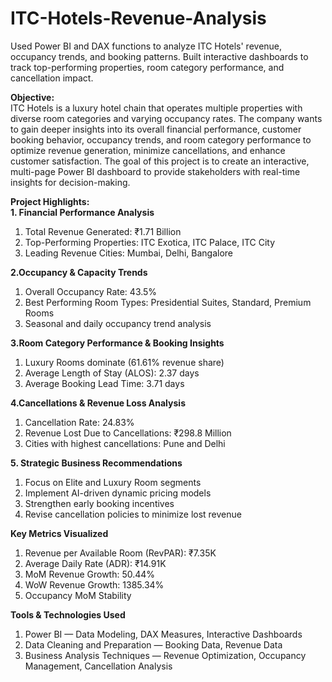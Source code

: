 # ITC-Hotels-Revenue-Analysis
Used Power BI and DAX functions to analyze ITC Hotels' revenue, occupancy trends, and booking patterns. Built interactive dashboards to track top-performing properties, room category performance, and cancellation impact.

**Objective:**  
ITC Hotels is a luxury hotel chain that operates multiple properties with diverse room categories and varying occupancy rates. The company wants to gain deeper insights into its overall financial performance, customer booking behavior, occupancy trends, and room category performance to optimize revenue generation, minimize cancellations, and enhance customer satisfaction. The goal of this project is to create an interactive, multi-page Power BI dashboard to provide stakeholders with real-time insights for decision-making.

**Project Highlights:**  
**1. Financial Performance Analysis**
1. Total Revenue Generated: ₹1.71 Billion
2. Top-Performing Properties: ITC Exotica, ITC Palace, ITC City
3. Leading Revenue Cities: Mumbai, Delhi, Bangalore

**2.Occupancy & Capacity Trends**
1. Overall Occupancy Rate: 43.5%
2. Best Performing Room Types: Presidential Suites, Standard, Premium Rooms
3. Seasonal and daily occupancy trend analysis

**3.Room Category Performance & Booking Insights**
1. Luxury Rooms dominate (61.61% revenue share)
2. Average Length of Stay (ALOS): 2.37 days
3. Average Booking Lead Time: 3.71 days

**4.Cancellations & Revenue Loss Analysis**
1. Cancellation Rate: 24.83%
2. Revenue Lost Due to Cancellations: ₹298.8 Million
3. Cities with highest cancellations: Pune and Delhi

**5. Strategic Business Recommendations**
1. Focus on Elite and Luxury Room segments
2. Implement AI-driven dynamic pricing models
3. Strengthen early booking incentives
4. Revise cancellation policies to minimize lost revenue

**Key Metrics Visualized**
1. Revenue per Available Room (RevPAR): ₹7.35K
2. Average Daily Rate (ADR): ₹14.91K
3. MoM Revenue Growth: 50.44%
4. WoW Revenue Growth: 1385.34%
5. Occupancy MoM Stability

**Tools & Technologies Used**
1. Power BI — Data Modeling, DAX Measures, Interactive Dashboards
2. Data Cleaning and Preparation — Booking Data, Revenue Data
3. Business Analysis Techniques — Revenue Optimization, Occupancy Management, Cancellation Analysis

